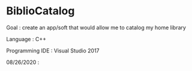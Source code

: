 # BiblioCatalog

Goal : create an app/soft that would allow me to catalog my home library

Language : C++

Programming IDE : Visual Studio 2017

08/26/2020 : 
